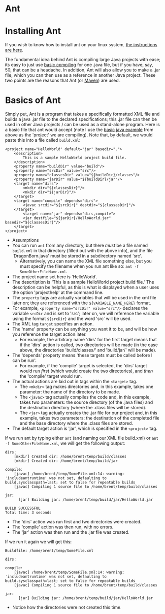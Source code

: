 # Ant

# Installing Ant

If you wish to know how to install ant on your linux system, [the instructions are here](operating_systems/ubuntu/server_build?id=installing-apache-ant).

The fundamental idea behind Ant is compiling large Java projects with ease; its easy to just use [basic compiling](learn_to_code/java/java_basics?id=basic-compiling) for one .java file, but if you have, say, 50, that can be a headache. In addition, Ant will also allow you to make a .jar file, which you can then use as a reference in another Java project. These two points are the reasons that Ant (or [Maven](learn_to_code/java/java_basics?id=compiling-with-maven)) are used.

# Basics of Ant

Simply put, Ant is a program that takes a specifically formatted XML file and builds a java .jar file to the declared specifications; this .jar file can then be used in other Java projects / can be used as a stand-alone program. Here is a basic file that ant would accept (note I use the [basic java example](learn_to_code/java/java_basics?id=basic-file-setup-first-java-program) from above as the 'project' we are compiling). Note that, by default, we would paste this into a file called `build.xml`:

```
<project name="HelloWorld" default="jar" basedir=".">
	<description>
		This is a sample HelloWorld project build file.
	</description>
	<property name="buildDir" value="build"/>
	<property name="srcDir" value="src"/>
	<property name="classesDir" value="${buildDir}/classes"/>
	<property name="jarDir" value="${buildDir}/jar"/>
	<target name="dirs">
		<mkdir dir="${classesDir}"/>
		<mkdir dir="${jarDir}"/>
	</target>
	<target name="compile" depends="dirs">
		<javac srcdir="${srcDir}" destdir="${classesDir}"/>
	</target>
		<target name="jar" depends="dirs,compile">
		<jar destfile="${jarDir}/HelloWorld.jar" basedir="${classesDir}"/>
	</target>
</project>
```
* Assumptions
 * You can run `ant` from any directory, but there *must* be a file named `build.xml` in that directory (filled out with the above info), and the file 'DragonBorn.java' must be stored in a subdirectory named 'src'.
   * Alternatively, you can name the XML file something else, but you must specify the filename when you run ant like so: `ant -f SomeOtherFileName.xml`.
* The project name set here is 'HelloWorld'.
* The descrtiption is 'This is a sample HelloWorld project build file.' The description can be helpful, as this is what is displayed when a user uses the option 'projecthelp' at the command line.
* The `property` tags are actually variables that will be used in the xml file later on; they are referenced with the `${VARIABLE_NAME_HERE}` format.
 * For example, `<property name="srcDir" value="src"/>` declares the variable `srcDir` and is set to 'src'; later on, we will reference the variable using the format `${srcDir}` and the word 'src' will be used.
* The XML tag `target` specifies an action.
 * The 'name' property can be anything you want it to be, and will be how you reference the target action later.
   * For example, the arbitrary name 'dirs' for the first target means that if the 'dirs' action is called, two directories will be made (in the case above, the directories 'build/classes/' and 'build/jar/' will be made).
 * The 'depends' property means 'these targets must be called before I can be run'.
   * For example, if the 'compile' target is selected, the 'dirs' target would run _first_ (which would create the two directories), and _then_ the 'compile' target would run.
 * The actual actions are laid out in tags within the `<target>` tag.
   * The `<mkdir>` tag makes directories and, in this example, takes one parameter: the name of the directory to be made.
   * The `<javac>` tag actually compiles the code and, in this example, takes two parameters: the source directory (of the .java files) and the destination directory (where the .class files will be stored).
   * The `<jar>` tag actually creates the .jar file for our project and, in this example, takes two parameters: the destination of the completed file and the base directory where the .class files are stored.
* The default target action is 'jar', which is specified in the `<project>` tag.


If we run ant by typing either `ant` (and naming our XML file build.xml) or `ant -f SomeOtherFileName.xml`, we will get the following output:


```
dirs:
    [mkdir] Created dir: /home/brent/temp/build/classes
    [mkdir] Created dir: /home/brent/temp/build/jar

compile:
    [javac] /home/brent/temp/SomeFile.xml:14: warning: 'includeantruntime' was not set, defaulting to build.sysclasspath=last; set to false for repeatable builds
    [javac] Compiling 1 source file to /home/brent/temp/build/classes

jar:
      [jar] Building jar: /home/brent/temp/build/jar/HelloWorld.jar

BUILD SUCCESSFUL
Total time: 3 seconds
```
* The 'dirs' action was run first and two directories were created.
* The 'compile' action was then run, with no errors.
* The 'jar' action was then run and the .jar file was created.

If we run it again we will get this:

```
Buildfile: /home/brent/temp/SomeFile.xml

dirs:

compile:
    [javac] /home/brent/temp/SomeFile.xml:14: warning: 'includeantruntime' was not set, defaulting to build.sysclasspath=last; set to false for repeatable builds
    [javac] Compiling 1 source file to /home/brent/temp/build/classes

jar:
      [jar] Building jar: /home/brent/temp/build/jar/HelloWorld.jar
```
* Notice how the directories were not created this time.


